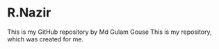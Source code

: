 # R.Nazir
This is my GitHub repository
by Md Gulam Gouse
This is my repository, which was created for me.
